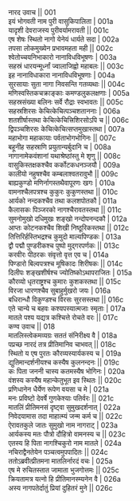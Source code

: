 नारद उवाच ||	001    
इयं भोगवती नाम पुरी वासुकिपालिता |	001a  
यादृशी देवराजस्य पुरीवर्यामरावती ||	001c  
एष शेषः स्थितो नागो येनेयं धार्यते सदा |	002a  
तपसा लोकमुख्येन प्रभावमहता मही ||	002c  
श्वेतोच्चयनिभाकारो नानाविधविभूषणः |	003a  
सहस्रं धारयन्मूर्ध्नां ज्वालाजिह्वो महाबलः ||	003c  
इह नानाविधाकारा नानाविधविभूषणाः |	004a  
सुरसायाः सुता नागा निवसन्ति गतव्यथाः ||	004c  
मणिस्वस्तिकचक्राङ्काः कमण्डलुकलक्षणाः |	005a  
सहस्रसंख्या बलिनः सर्वे रौद्राः स्वभावतः ||	005c  
सहस्रशिरसः केचित्केचित्पञ्चशताननाः |	006a  
शतशीर्षास्तथा केचित्केचित्त्रिशिरसोऽपि च ||	006c  
द्विपञ्चशिरसः केचित्केचित्सप्तमुखास्तथा |	007a  
महाभोगा महाकायाः पर्वताभोगभोगिनः ||	007c  
बहूनीह सहस्राणि प्रयुतान्यर्बुदानि च |	008a  
नागानामेकवंशानां यथाश्रेष्ठांस्तु मे शृणु ||	008c  
वासुकिस्तक्षकश्चैव कर्कोटकधनञ्जयौ |	009a  
कालीयो नहुषश्चैव कम्बलाश्वतरावुभौ ||	009c  
बाह्यकुण्डो मणिर्नागस्तथैवापूरणः खगः |	010a  
वामनश्चैलपत्रश्च कुकुरः कुकुणस्तथा ||	010c  
आर्यको नन्दकश्चैव तथा कलशपोतकौ  |	011a  
कैलासकः पिञ्जरको नागश्चैरावतस्तथा ||	011c  
सुमनोमुखो दधिमुखः शङ्खो नन्दोपनन्दकौ |	012a  
आप्तः कोटनकश्चैव शिखी निष्ठूरिकस्तथा ||	012c  
तित्तिरिर्हस्तिभद्रश्च कुमुदो माल्यपिण्डकः |	013a  
द्वौ पद्मौ पुण्डरीकश्च पुष्पो मुद्गरपर्णकः ||	013c  
करवीरः पीठरकः संवृत्तो वृत्त एव च |	014a  
पिण्डारो बिल्वपत्रश्च मूषिकादः शिरीषकः ||	014c  
दिलीपः शङ्खशीर्षश्च ज्योतिष्कोऽथापराजितः |	015a  
कौरव्यो धृतराष्ट्रश्च कुमारः कुशकस्तथा ||	015c  
विरजा धारणश्चैव सुबाहुर्मुखरो जयः |	016a  
बधिरान्धौ विकुण्डश्च विरसः सुरसस्तथा ||	016c  
एते चान्ये च बहवः कश्यपस्यात्मजाः स्मृताः |	017a  
मातले पश्य यद्यत्र कश्चित्ते रोचते वरः ||	017c  
कण्व उवाच ||	018    
मातलिस्त्वेकमव्यग्रः सततं संनिरीक्ष्य वै |	018a  
पप्रच्छ नारदं तत्र प्रीतिमानिव चाभवत् ||	018c  
स्थितो य एष पुरतः कौरव्यस्यार्यकस्य च |	019a  
द्युतिमान्दर्शनीयश्च कस्यैष कुलनन्दनः ||	019c  
कः पिता जननी चास्य कतमस्यैष भोगिनः |	020a  
वंशस्य कस्यैष महान्केतुभूत इव स्थितः ||	020c  
प्रणिधानेन धैर्येण रूपेण वयसा च मे |	021a  
मनः प्रविष्टो देवर्षे गुणकेश्याः पतिर्वरः ||	021c  
मातलिं प्रीतिमनसं दृष्ट्वा सुमुखदर्शनात् |	022a  
निवेदयामास तदा माहात्म्यं जन्म कर्म च ||	022c  
ऐरावतकुले जातः सुमुखो नाम नागराट् |	023a  
आर्यकस्य मतः पौत्रो दौहित्रो वामनस्य च ||	023c  
एतस्य हि पिता नागश्चिकुरो नाम मातले |	024a  
नचिराद्वैनतेयेन पञ्चत्वमुपपादितः ||	024c  
ततोऽब्रवीत्प्रीतमना मातलिर्नारदं वचः |	025a  
एष मे रुचितस्तात जामाता भुजगोत्तमः ||	025c  
क्रियतामत्र यत्नो हि प्रीतिमानस्म्यनेन वै |	026a  
अस्य नागपतेर्दातुं प्रियां दुहितरं मुने ||	026c  

